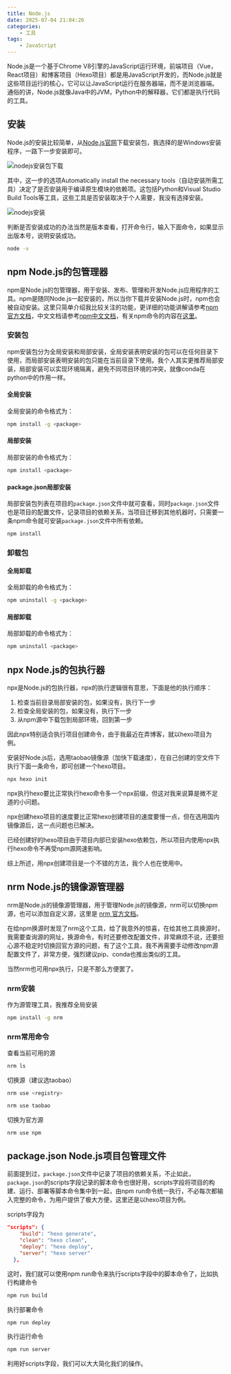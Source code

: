 ```yaml
---
title: Node.js
date: 2025-07-04 21:04:26
categories:
    - 工具
tags:
    - JavaScript
---
```

Node.js是一个基于Chrome V8引擎的JavaScript运行环境，前端项目（Vue，React项目）和博客项目（Hexo项目）都是用JavaScript开发的，而Node.js就是这些项目运行的核心，它可以让JavaScript运行在服务器端，而不是浏览器端。通俗的讲，Node.js就像Java中的JVM，Python中的解释器，它们都是执行代码的工具。

<!-- more -->

## 安装

Node.js的安装比较简单，从[Node.js官网](https://nodejs.org/zh-cn)下载安装包，我选择的是Windows安装程序，一路下一步安装即可。

![nodejs安装包下载](1.png)

其中，这一步的选项Automatically install the necessary tools（自动安装所需工具）决定了是否安装用于编译原生模块的依赖项。这包括Python和Visual Studio Build Tools等工具，这些工具是否安装取决于个人需要，我没有选择安装。

![nodejs安装](2.png)

判断是否安装成功的办法当然是版本查看，打开命令行，输入下面命令，如果显示出版本号，说明安装成功。

```bash
node -v
```

## npm Node.js的包管理器

npm是Node.js的包管理器，用于安装、发布、管理和开发Node.js应用程序的工具。npm是随同Node.js一起安装的，所以当你下载并安装Node.js时，npm也会被自动安装。这里只简单介绍我比较关注的功能，更详细的功能讲解请参考[npm官方文档](https://docs.npmjs.com/)，中文文档请参考[npm中文文档](https://npm.nodejs.cn/)，有关npm命令的内容在[这里](https://npm.nodejs.cn/cli/v11/commands)。

### 安装包

npm安装包分为全局安装和局部安装，全局安装表明安装的包可以在任何目录下使用，而局部安装表明安装的包只能在当前目录下使用。我个人其实更推荐局部安装，局部安装可以实现环境隔离，避免不同项目环境的冲突，就像conda在python中的作用一样。

#### 全局安装

全局安装的命令格式为：

```bash
npm install -g <package>
```

#### 局部安装

局部安装的命令格式为：

```bash
npm install <package>
```

#### package.json局部安装

局部安装包列表在项目的`package.json`文件中就可查看，同时`package.json`文件也是项目的配置文件，记录项目的依赖关系，当项目迁移到其他机器时，只需要一条npm命令就可安装`package.json`文件中所有依赖。

```bash
npm install
```

### 卸载包

#### 全局卸载

全局卸载的命令格式为：

```bash
npm uninstall -g <package>
```

#### 局部卸载

局部卸载的命令格式为：

```bash
npm uninstall <package>
```

## npx Node.js的包执行器

npx是Node.js的包执行器，npx的执行逻辑很有意思，下面是他的执行顺序：

1. 检查当前目录局部安装的包，如果没有，执行下一步
2. 检查全局安装的包，如果没有，执行下一步
3. 从npm源中下载包到局部环境，回到第一步

因此npx特别适合执行项目创建命令，由于我最近在弄博客，就以hexo项目为例。

安装好Node.js后，选用taobao镜像源（加快下载速度），在自己创建的空文件下执行下面一条命令，即可创建一个hexo项目。

```bash
npx hexo init
```

npx执行hexo要比正常执行hexo命令多一个npx前缀，但这对我来说算是微不足道的小问题。

npx创建hexo项目的速度要比正常hexo创建项目的速度要慢一点，但在选用国内镜像源后，这一点问题也已解决。

已经创建好的hexo项目由于项目内部已安装hexo依赖包，所以项目内使用npx执行hexo命令不再受npm源网速影响。

综上所述，用npx创建项目是一个不错的方法，我个人也在使用中。

## nrm Node.js的镜像源管理器

nrm是Node.js的镜像源管理器，用于管理Node.js的镜像源，nrm可以切换npm源，也可以添加自定义源，这里是 [nrm 官方文档](https://github.com/Pana/nrm)。

在给npm换源时发现了nrm这个工具，给了我意外的惊喜，在给其他工具换源时，我需要查询源的网址，换源命令，有时还要修改配置文件，非常麻烦不说，还要担心源不稳定时切换回官方源的问题，有了这个工具，我不再需要手动修改npm源配置文件了，非常方便，强烈建议pip、conda也推出类似的工具。

当然nrm也可用npx执行，只是不那么方便罢了。

### nrm安装

作为源管理工具，我推荐全局安装

```bash
npm install -g nrm
```

### nrm常用命令

查看当前可用的源

```bash
nrm ls
```

切换源（建议选taobao）

```bash
nrm use <registry>
```

```bash
nrm use taobao
```

切换为官方源

```bash
nrm use npm
```

## package.json Node.js项目包管理文件

前面提到过，`package.json`文件中记录了项目的依赖关系，不止如此，`package.json`的scripts字段记录的脚本命令也很好用，scripts字段将项目的构建、运行、部署等脚本命令集中到一起，由npm run命令统一执行，不必每次都输入完整的命令，为用户提供了极大方便，这里还是以hexo项目为例。

scripts字段为

```json package.json
"scripts": {
    "build": "hexo generate",
    "clean": "hexo clean",
    "deploy": "hexo deploy",
    "server": "hexo server"
  },
```

这时，我们就可以使用npm run命令来执行scripts字段中的脚本命令了，比如执行构建命令

```bash
npm run build
```

执行部署命令

```bash
npm run deploy
```

执行运行命令

```bash
npm run server
```

利用好scripts字段，我们可以大大简化我们的操作。
